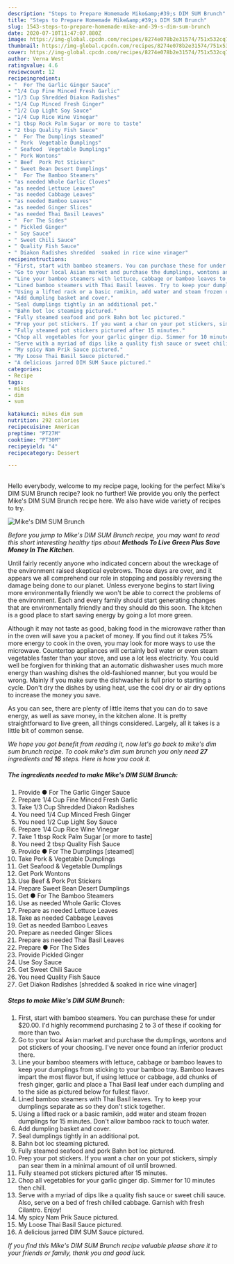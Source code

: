 ```yaml
---
description: "Steps to Prepare Homemade Mike&amp;#39;s DIM SUM Brunch"
title: "Steps to Prepare Homemade Mike&amp;#39;s DIM SUM Brunch"
slug: 1543-steps-to-prepare-homemade-mike-and-39-s-dim-sum-brunch
date: 2020-07-10T11:47:07.880Z
image: https://img-global.cpcdn.com/recipes/8274e078b2e31574/751x532cq70/mikes-dim-sum-brunch-recipe-main-photo.jpg
thumbnail: https://img-global.cpcdn.com/recipes/8274e078b2e31574/751x532cq70/mikes-dim-sum-brunch-recipe-main-photo.jpg
cover: https://img-global.cpcdn.com/recipes/8274e078b2e31574/751x532cq70/mikes-dim-sum-brunch-recipe-main-photo.jpg
author: Verna West
ratingvalue: 4.6
reviewcount: 12
recipeingredient:
- "  For The Garlic Ginger Sauce"
- "1/4 Cup Fine Minced Fresh Garlic"
- "1/3 Cup Shredded Diakon Radishes"
- "1/4 Cup Minced Fresh Ginger"
- "1/2 Cup Light Soy Sauce"
- "1/4 Cup Rice Wine Vinegar"
- "1 tbsp Rock Palm Sugar or more to taste"
- "2 tbsp Quality Fish Sauce"
- "  For The Dumplings steamed"
- " Pork  Vegetable Dumplings"
- " Seafood  Vegetable Dumplings"
- " Pork Wontons"
- " Beef  Pork Pot Stickers"
- " Sweet Bean Desert Dumplings"
- "  For The Bamboo Steamers"
- "as needed Whole Garlic Cloves"
- "as needed Lettuce Leaves"
- "as needed Cabbage Leaves"
- "as needed Bamboo Leaves"
- "as needed Ginger Slices"
- "as needed Thai Basil Leaves"
- "  For The Sides"
- " Pickled Ginger"
- " Soy Sauce"
- " Sweet Chili Sauce"
- " Quality Fish Sauce"
- " Diakon Radishes shredded  soaked in rice wine vinager"
recipeinstructions:
- "First, start with bamboo steamers. You can purchase these for under $20.00. I&#39;d highly recommend purchasing 2 to 3 of these if cooking for more than two."
- "Go to your local Asian market and purchase the dumplings, wontons and pot stickers of your choosing. I&#39;ve never once found an inferior product there."
- "Line your bamboo steamers with lettuce, cabbage or bamboo leaves to keep your dumplings from sticking to your bamboo tray. Bamboo leaves impart the most flavor but, if using lettuce or cabbage, add chunks of fresh ginger, garlic and place a Thai Basil leaf under each dumpling and to the side as pictured below for fullest flavor."
- "Lined bamboo steamers with Thai Basil leaves. Try to keep your dumplings separate as so they don&#39;t stick together."
- "Using a lifted rack or a basic ramikin, add water and steam frozen dumplings for 15 minutes. Don&#39;t allow bamboo rack to touch water."
- "Add dumpling basket and cover."
- "Seal dumplings tightly in an additional pot."
- "Bahn bot loc steaming pictured."
- "Fully steamed seafood and pork Bahn bot loc pictured."
- "Prep your pot stickers. If you want a char on your pot stickers, simply pan sear them in a minimal amount of oil until browned."
- "Fully steamed pot stickers pictured after 15 minutes."
- "Chop all vegetables for your garlic ginger dip. Simmer for 10 minutes then chill."
- "Serve with a myriad of dips like a quality fish sauce or sweet chili sauce. Also, serve on a bed of fresh chilled cabbage. Garnish with fresh Cilantro. Enjoy!"
- "My spicy Nam Prik Sauce pictured."
- "My Loose Thai Basil Sauce pictured."
- "A delicious jarred DIM SUM Sauce pictured."
categories:
- Recipe
tags:
- mikes
- dim
- sum

katakunci: mikes dim sum 
nutrition: 292 calories
recipecuisine: American
preptime: "PT27M"
cooktime: "PT30M"
recipeyield: "4"
recipecategory: Dessert

---
```

<br>
Hello everybody, welcome to my recipe page, looking for the perfect Mike&#39;s DIM SUM Brunch recipe? look no further! We provide you only the perfect Mike&#39;s DIM SUM Brunch recipe here. We also have wide variety of recipes to try.
<br>


![Mike&#39;s DIM SUM Brunch](https://img-global.cpcdn.com/recipes/8274e078b2e31574/751x532cq70/mikes-dim-sum-brunch-recipe-main-photo.jpg)

<i>Before you jump to Mike&#39;s DIM SUM Brunch recipe, you may want to read this short interesting healthy tips about 
<strong>Methods To Live Green Plus Save Money In The Kitchen</strong>.</i>
</br>

Until fairly recently anyone who indicated concern about the wreckage of the environment raised skeptical eyebrows. Those days are over, and it appears we all comprehend our role in stopping and possibly reversing the damage being done to our planet. Unless everyone begins to start living more environmentally friendly we won't be able to correct the problems of the environment. Each and every family should start generating changes that are environmentally friendly and they should do this soon. The kitchen is a good place to start saving energy by going a lot more green.

Although it may not taste as good, baking food in the microwave rather than in the oven will save you a packet of money. If you find out it takes 75% more energy to cook in the oven, you may look for more ways to use the microwave. Countertop appliances will certainly boil water or even steam vegetables faster than your stove, and use a lot less electricity. You could well be forgiven for thinking that an automatic dishwasher uses much more energy than washing dishes the old-fashioned manner, but you would be wrong. Mainly if you make sure the dishwasher is full prior to starting a cycle. Don't dry the dishes by using heat, use the cool dry or air dry options to increase the money you save.

As you can see, there are plenty of little items that you can do to save energy, as well as save money, in the kitchen alone. It is pretty straightforward to live green, all things considered. Largely, all it takes is a little bit of common sense.


<i>We hope you got benefit from reading it, now let's go back to mike&#39;s dim sum brunch recipe. To cook mike&#39;s dim sum brunch you only need <strong>27</strong> ingredients and <strong>16</strong> steps. Here is how you cook it.
</i>

##### The ingredients needed to make Mike&#39;s DIM SUM Brunch:

1. Provide  ● For The Garlic Ginger Sauce
1. Prepare 1/4 Cup Fine Minced Fresh Garlic
1. Take 1/3 Cup Shredded Diakon Radishes
1. You need 1/4 Cup Minced Fresh Ginger
1. You need 1/2 Cup Light Soy Sauce
1. Prepare 1/4 Cup Rice Wine Vinegar
1. Take 1 tbsp Rock Palm Sugar [or more to taste]
1. You need 2 tbsp Quality Fish Sauce
1. Provide  ● For The Dumplings [steamed]
1. Take  Pork &amp; Vegetable Dumplings
1. Get  Seafood &amp; Vegetable Dumplings
1. Get  Pork Wontons
1. Use  Beef &amp; Pork Pot Stickers
1. Prepare  Sweet Bean Desert Dumplings
1. Get  ● For The Bamboo Steamers
1. Use as needed Whole Garlic Cloves
1. Prepare as needed Lettuce Leaves
1. Take as needed Cabbage Leaves
1. Get as needed Bamboo Leaves
1. Prepare as needed Ginger Slices
1. Prepare as needed Thai Basil Leaves
1. Prepare  ● For The Sides
1. Provide  Pickled Ginger
1. Use  Soy Sauce
1. Get  Sweet Chili Sauce
1. You need  Quality Fish Sauce
1. Get  Diakon Radishes [shredded &amp; soaked in rice wine vinager]


##### Steps to make Mike&#39;s DIM SUM Brunch:

1. First, start with bamboo steamers. You can purchase these for under $20.00. I&#39;d highly recommend purchasing 2 to 3 of these if cooking for more than two.
1. Go to your local Asian market and purchase the dumplings, wontons and pot stickers of your choosing. I&#39;ve never once found an inferior product there.
1. Line your bamboo steamers with lettuce, cabbage or bamboo leaves to keep your dumplings from sticking to your bamboo tray. Bamboo leaves impart the most flavor but, if using lettuce or cabbage, add chunks of fresh ginger, garlic and place a Thai Basil leaf under each dumpling and to the side as pictured below for fullest flavor.
1. Lined bamboo steamers with Thai Basil leaves. Try to keep your dumplings separate as so they don&#39;t stick together.
1. Using a lifted rack or a basic ramikin, add water and steam frozen dumplings for 15 minutes. Don&#39;t allow bamboo rack to touch water.
1. Add dumpling basket and cover.
1. Seal dumplings tightly in an additional pot.
1. Bahn bot loc steaming pictured.
1. Fully steamed seafood and pork Bahn bot loc pictured.
1. Prep your pot stickers. If you want a char on your pot stickers, simply pan sear them in a minimal amount of oil until browned.
1. Fully steamed pot stickers pictured after 15 minutes.
1. Chop all vegetables for your garlic ginger dip. Simmer for 10 minutes then chill.
1. Serve with a myriad of dips like a quality fish sauce or sweet chili sauce. Also, serve on a bed of fresh chilled cabbage. Garnish with fresh Cilantro. Enjoy!
1. My spicy Nam Prik Sauce pictured.
1. My Loose Thai Basil Sauce pictured.
1. A delicious jarred DIM SUM Sauce pictured.


<i>If you find this Mike&#39;s DIM SUM Brunch recipe valuable please share it to your friends or family, thank you and good luck.</i>
